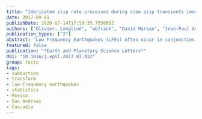 ```yaml
---
title: "Imbricated slip rate processes during slow slip transients imaged by low-frequency earthquakes"
date: 2017-09-01
publishDate: 2020-07-14T17:59:35.755885Z
authors: ["Olivier, Lengliné", "wbfrank", "David Marsan", "Jean-Paul Ampuero"]
publication_types: ["2"]
abstract: "Low Frequency Earthquakes (LFEs) often occur in conjunction with transient strain episodes, or Slow Slip Events (SSEs), in subduction zones. Their focal mechanism and location consistent with shear failure on the plate interface argue for a model where LFEs are discrete dynamic ruptures in an otherwise slowly slipping interface. SSEs are mostly observed by surface geodetic instruments with limited resolution and it is likely that only the largest ones are detected. The time synchronization of LFEs and SSEs suggests that we could use the recorded LFEs to constrain the evolution of SSEs, and notably of the geodetically-undetected small ones. However, inferring slow slip rate from the temporal evolution of LFE activity is complicated by the strong temporal clustering of LFEs. Here we apply dedicated statistical tools to retrieve the temporal evolution of SSE slip rates from the time history of LFE occurrences in two subduction zones, Mexico and Cascadia, and in the deep portion of the San Andreas fault at Parkfield. We find temporal characteristics of LFEs that are similar across these three different regions. The longer term episodic slip transients present in these datasets show a slip rate decay with time after the passage of the SSE front possibly as $t^-1/4$. They are composed of multiple short term transients with steeper slip rate decay as $t^-α$ with $α$ between 1.4 and 2. We also find that the maximum slip rate of SSEs has a continuous distribution. Our results indicate that creeping faults host intermittent deformation at various scales resulting from the imbricated occurrence of numerous slow slip events of various amplitudes."
featured: false
publication: "*Earth and Planetary Science Letters*"
doi: "10.1016/j.epsl.2017.07.032"
group: tecto
tags:
- subduction
- transform
- low-frequency earthquakes
- statistics
- Mexico
- San Andreas
- Cascadia
---
```


